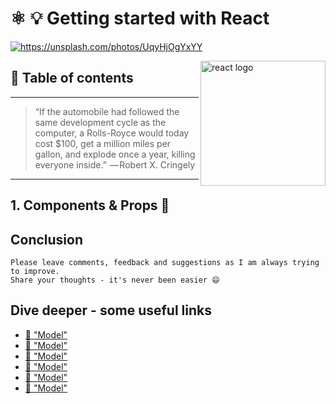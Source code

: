 # ⚛ 💡  Getting started with React

[<img src="https://images.unsplash.com/photo-1465311440653-ba9b1d9b0f5b?dpr=2&auto=format&fit=crop&w=767&h=431&q=80&cs=tinysrgb&crop=" alt="https://unsplash.com/photos/UqyHjOgYxYY">](https://unsplash.com/photos/UqyHjOgYxYY)



<img src="https://camo.githubusercontent.com/60c67cf9ac2db30d478d21755289c423e1f985c6/68747470733a2f2f73332e616d617a6f6e6177732e636f6d2f66726565636f646563616d702f776964652d736f6369616c2d62616e6e65722e706e67" alt="react logo" width="200" align="right">

## 📄 Table of contents


---

>“If the automobile had followed the same development cycle as the computer, a Rolls-Royce would today cost $100, get a million miles per gallon, and explode once a year, killing everyone inside.” 
>— Robert X. Cringely

---


## 1. Components & Props  🔻


## Conclusion




```
Please leave comments, feedback and suggestions as I am always trying to improve.
Share your thoughts - it's never been easier 😄
```

## Dive deeper - some useful links

- [🔀 "Model"](hasfd)
- [🔀 "Model"](hasfd)
- [🔀 "Model"](hasfd)
- [🔀 "Model"](hasfd)
- [🔀 "Model"](hasfd)
- [🔀 "Model"](hasfd)
